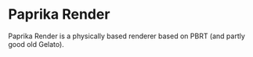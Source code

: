 Paprika Render
==============

Paprika Render is a physically based renderer based on PBRT (and partly good old Gelato).
